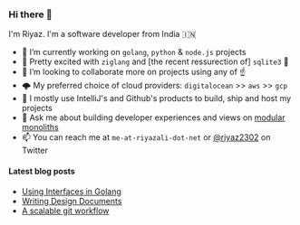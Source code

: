### Hi there 👋

I'm Riyaz. I'm a software developer from India 🇮🇳

- 🔭 I’m currently working on `golang`, `python` & `node.js` projects
- 👀 Pretty excited with `ziglang` and [the recent ressurection of] `sqlite3` 🙌
- 👯 I’m looking to collaborate more on projects using any of ☝️
- 🌩️ My preferred choice of cloud providers: `digitalocean` >> `aws` >> `gcp`
- 🚢 I mostly use IntelliJ's and Github's products to build, ship and host my projects
- 💬 Ask me about building developer experiences and views on [modular monoliths](https://engineering.shopify.com/blogs/engineering/deconstructing-monolith-designing-software-maximizes-developer-productivity)
- 📫 You can reach me at `me-at-riyazali-dot-net` or [@riyaz2302](https://twitter.com/riyaz2302) on Twitter

#### Latest blog posts

- [Using Interfaces in Golang](https://riyazali.net/posts/using-interfaces-in-go/)
- [Writing Design Documents](https://riyazali.net/posts/design-docs/)
- [A scalable git workflow](https://riyazali.net/posts/git-workflow/)

<!-- let's not bother with this for now
![Riyaz's github stats](https://github-readme-stats.vercel.app/api?username=riyaz-ali&count_private=true&show_icons=true)
-->
